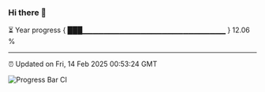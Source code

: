 ### Hi there 👋

⏳ Year progress { ███▁▁▁▁▁▁▁▁▁▁▁▁▁▁▁▁▁▁▁▁▁▁▁▁▁▁▁ } 12.06 %

---

⏰ Updated on Fri, 14 Feb 2025 00:53:24 GMT

![Progress Bar CI](https://github.com/code-lakshay/GitHub-Actions-Demo/workflows/Progress%20Bar%20CI/badge.svg)

